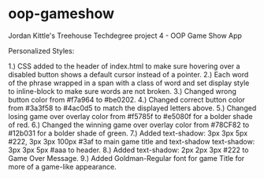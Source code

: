 # oop-gameshow
 Jordan Kittle's Treehouse Techdegree project 4 - OOP Game Show App

Personalized Styles:

1.) CSS added to the header of index.html to make sure hovering over a disabled button shows a default cursor instead of a pointer.
2.) Each word of the phrase wrapped in a span with a class of word and set display style to inline-block to make sure words are not broken.
3.) Changed wrong button color from #f7a964 to #be0202.
4.) Changed correct button color from #3a3f58 to #4ac0d5 to match the displayed letters above.
5.) Changed losing game over overlay color from #f5785f to #e5080f for a bolder shade of red.
6.) Changed the winning game over overlay color from #78CF82 to #12b031 for a bolder shade of green.
7.) Added text-shadow: 3px 3px 5px #222, 3px 3px 100px #3af to main game title and text-shadow text-shadow: 3px 3px 5px #aaa to header.
8.) Added text-shadow: 2px 2px 3px #222 to Game Over Message.
9.) Added Goldman-Regular font for game Title for more of a game-like appearance.
